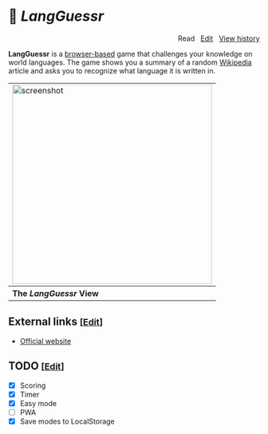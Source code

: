 # 📖 *LangGuessr*

<p align="right">
  Read&nbsp;&nbsp;
  <a href="https://github.com/xiupos/langguessr/edit/main/README.md">Edit</a>&nbsp;&nbsp;
  <a href="https://github.com/xiupos/langguessr/commits/main/README.md">View history</a>
</p>

**LangGuessr** is a [browser-based](https://en.wikipedia.org/wiki/Browser_game) game that challenges your knowledge on world languages. The game shows you a summary of a random [Wikipedia](https://en.wikipedia.org/wiki/Wikipedia) article and asks you to recognize what language it is written in.

<div align="right">
  <table>
    <tbody>
      <tr>
        <td>
          <a href="https://langguessr.xiupos.net/"><img width="400" src="https://github.com/xiupos/langguessr/assets/26175482/e9880cfd-4d73-46ad-9a79-60d25c8b71fe" alt="screenshot"></a>
        </td>
      </tr>
      <tr>
        <th align="left">The <i>LangGuessr</i> View</th>
      </tr>
    </tbody>
  </table>
</div>

## External links <small>[<a href="https://github.com/xiupos/langguessr/edit/main/README.md">Edit</a>]</small>

- [Official website](https://langguessr.xiupos.net/)

## TODO <small>[<a href="https://github.com/xiupos/langguessr/edit/main/README.md">Edit</a>]</small>

- [x] Scoring
- [x] Timer
- [x] Easy mode
- [ ] PWA
- [x] Save modes to LocalStorage
